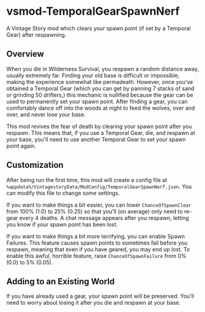 # vsmod-TemporalGearSpawnNerf

A Vintage Story mod which clears your spawn point (if set by a Temporal Gear) after respawning.

## Overview

When you die in Wilderness Survival, you respawn a random distance away, usually extremely far. Finding your old base is difficult or impossible, making the experience somewhat like permadeath. However, once you've obtained a Temporal Gear (which you can get by panning 7 stacks of sand or grinding 50 drifters,) this mechanic is nullified because the gear can be used to permanently set your spawn point. After finding a gear, you can comfortably dance off into the woods at night to feed the wolves, over and over, and never lose your base.

This mod revives the fear of death by clearing your spawn point after you respawn. This means that, if you use a Temporal Gear, die, and respawn at your base, you'll need to use another Temporal Gear to set your spawn point again.

## Customization

After being run the first time, this mod will create a config file at `%appdata%/VintagestoryData/ModConfig/TemporalGearSpawnNerf.json`. You can modify this file to change some settings.

If you want to make things a bit easier, you can lower `ChanceOfSpawnClear` from 100% (1.0) to 25% (0.25) so that you'll (on average) only need to re-gear every 4 deaths. A chat message appears after you respawn, letting you know if your spawn point has been lost.

If you want to make things a bit more terrifying, you can enable Spawn Failures. This feature causes spawn points to sometimes fail before you respawn, meaning that even if you have geared, you may end up lost. To enable this awful, horrible feature, raise `ChanceOfSpawnFailure` from 0% (0.0) to 5% (0.05).

## Adding to an Existing World

If you have already used a gear, your spawn point will be preserved. You'll need to worry about losing it after you die and respawn at your base.
